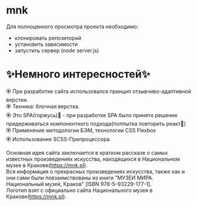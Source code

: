 # mnk 
Для полноценного просмотра проекта необходимо:
  - клонировать репозиторий 
  - установить зависимости
  - запустить сервер (node server.js)
 
# ✨Немного интересностей✨

🏵️ При разработке сайта использовался принцип отзывчиво-адаптивной верстки. <br>
🏵️ Техника: блочная верстка. <br>
🏵️ Это SPA(горжусь)💖 - при разработке SPA было принято решение придерживаться компонентного подхода(поппытка повторить реакт🥲)<br>
🏵️ Применение методологии БЭМ, технологии CSS Flexbox<br>
🏵️ Использование SCSS-Препроцессора

Основная идея сайта заключается в кратком рассказе о самых известных произведениях искусства, находящихся в Национальном музее в Кракове(https://mnk.pl).<br>
Вся информация о прекрасных произведениях искусства, также как и они сами  были повзаимствованы из книги "МУЗЕИ МИРА. Национальный музей, Краков" [ISBN 978-5-93229-177-1].<br> 
Логотип взят с официально сайта Национального музея в Кракове(https://mnk.pl).
